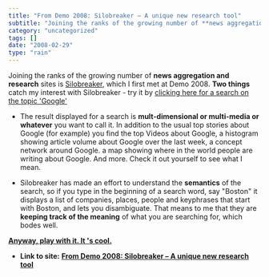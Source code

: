 ```yaml
---
title: "From Demo 2008: Silobreaker – A unique new research tool"
subtitle: "Joining the ranks of the growing number of **news aggregation and research**"
category: "uncategorized"
tags: []
date: "2008-02-29"
type: "rain"
---
```

Joining the ranks of the growing number of **news aggregation and research**
sites is [Silobreaker](<http://www.silobreaker.com>), which I first met at
Demo 2008. **Two things** catch my interest with Silobreaker - try it by
[clicking here for a search on the topic
'Google'](<http://www.silobreaker.com/Search.aspx?q=google&rd=true>)

  * The result displayed for a search is **mult-dimensional or multi-media or whatever** you want to call it. In addition to the usual top stories about Google (for example) you find the top Videos about Google, a histogram showing article volume about Google over the last week, a concept network around Google. a map showing where in the world people are writing about Google. And more. Check it out yourself to see what I mean.

  * Silobreaker has made an effort to understand the **semantics** of the search, so if you type in the beginning of a search word, say "Boston" it displays a list of companies, places, people and keyphrases that start with Boston, and lets you disambiguate. That means to me that they are **keeping track of the meaning** of what you are searching for, which bodes well.

[**Anyway, play with it. It 's cool.**](<//www.silobreaker.com/>)


* **Link to site:** **[From Demo 2008: Silobreaker – A unique new research tool](None)**